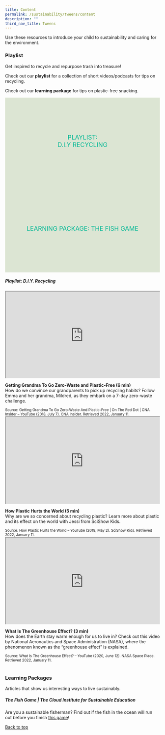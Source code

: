 ```yaml
---
title: Content
permalink: /sustainability/tweens/content
description: ""
third_nav_title: Tweens
---
```

<style type="text/css">
/* Links */
.content a { color: #322987; }
.content a:focus,
.content a:hover { color: #28216c; }

/* Button Outline */
.bp-button { padding-left: 1.5rem; padding-right: 1.5rem; }
.bp-button.is-primary-outline { border: 1px solid #322987; color: #322987; background-color: transparent; text-decoration: none; }
.bp-button.is-primary-outline:focus,
.bp-button.is-primary-outline:hover { border: 1px solid #322987; color: #cff2e8; background-color: #322987; text-decoration: none; }

/* Responsive Iframe */
.responsive-iframe { position: absolute; top: 0; left: 0; bottom: 0; right: 0; width: 100%; height: 100%; }
.responsive-iframe-container { position: relative; overflow: hidden; width: 100%; }
.responsive-iframe-container.ratio-16by9 { padding-top: 56.25%; }
.responsive-iframe-container.ratio-4by3 { padding-top: 75%; }
.responsive-iframe-container.ratio-3by2 { padding-top: 66.66%; }
.responsive-iframe-container.ratio-1by1 { padding-top: 100%; }
	
/* Click Box */
.clickbox { display: block; position: relative; width: 100%; padding-bottom: 56.25%; background-color: transparent; }
.clickbox span { padding: .5rem; }
.clickbox a { position: absolute; display: flex; width: 100%; height: 100%; align-items: center; justify-content: center; font-size: 1.25rem; text-align: center; text-decoration: none; text-transform: uppercase; }
.clickbox a:focus,
.clickbox a:hover { text-decoration: none; }

/* Mint Jade */
.clickbox.is-mint-jade { background-color: #dce5d3; color: #00b794; }
.clickbox.is-mint-jade a { color: #00b794; }
.clickbox.is-mint-jade a:focus,
.clickbox.is-mint-jade a:hover { background-color: #00b794; color: #dce5d3; }	

</style>

Use these resources to introduce your child to sustainability and caring for the environment.

<h3 class="margin--bottom--lg"><b>Playlist</b></h3>
<p>Get inspired to recycle and repurpose trash into treasure!</p>

Check out our **playlist** for a collection of short videos/podcasts for tips on recycling. 

Check out our **learning package** for tips on plastic-free snacking.


<div class="row is-multiline">
  <div class="col is-one-half">
    <div class="clickbox is-mint-jade">
      <a href="#playlist-recycling">
        <span>Playlist:<br>D.I.Y Recycling</span>
      </a>
    </div>
  </div>
  <div class="col is-one-half">
    <div class="clickbox is-mint-jade">
      <a href="#lp-endangered">
        <span>Learning Package: The Fish Game</span>
      </a>
    </div>
  </div>
  </div>


<h5 class="margin--bottom--lg" id="playlist-recycling"><b>Playlist: D.I.Y. Recycling</b></h5>

<div class="row is-multiline margin--bottom--lg">
  <div class="col is-two-fifths">
    <div class="responsive-iframe-container ratio-16by9">
      <iframe class="responsive-iframe" src="https://www.youtube.com/embed/xx36XIu2hNA"></iframe>
    </div>
  </div>
  <div class="col is-three-fifths">
    <p><b class="has-text-indigo">Getting Grandma To Go Zero-Waste and Plastic-Free (6 min)</b><br>
How do we convince our grandparents to pick up recycling habits? Follow Emma and her grandma, Mildred, as they embark on a 7-day zero-waste challenge.</p>
   <small>Source: Getting Grandma To Go Zero-Waste And Plastic-Free | On The Red Dot | CNA Insider – YouTube (2018, July 7). CNA Insider. Retrieved 2022, January 11.</small>
  </div>
</div>

<div class="row is-multiline margin--bottom--lg">
  <div class="col is-two-fifths">
    <div class="responsive-iframe-container ratio-16by9">
      <iframe class="responsive-iframe" src="https://www.youtube.com/embed/VUUUxOl715s"></iframe>
    </div>
  </div>
  <div class="col is-three-fifths">
<p><b class="has-text-indigo">How Plastic Hurts the World (5 min)</b><br>
Why are we so concerned about recycling plastic? Learn more about plastic and its effect on the world with Jessi from SciShow Kids.</p>
    <small>Source: How Plastic Hurts the World – YouTube (2018, May 2). SciShow Kids. Retrieved 2022, January 11.</small>
  </div>
</div>

<div class="row is-multiline">
  <div class="col is-two-fifths">
    <div class="responsive-iframe-container ratio-16by9">
      <iframe class="responsive-iframe" src="https://www.youtube.com/embed/SN5-DnOHQmE"></iframe>
    </div>
  </div>
  <div class="col is-three-fifths">
    <p><b class="has-text-indigo">What Is The Greenhouse Effect? (3 min)</b><br>
How does the Earth stay warm enough for us to live in? Check out this video by National Aeronautics and Space Administration (NASA), where the phenomenon known as the “greenhouse effect” is explained.</p>
    <small>Source: What Is The Greenhouse Effect? – YouTube (2020, June 12). NASA Space Place. Retrieved 2022, January 11.</small>
  </div>
</div>
<br>


<h3><b>Learning Packages</b></h3>
Articles that show us interesting ways to live sustainably.

<h5 class="margin--bottom--lg" id="lp-endangered"><b>The Fish Game | The Cloud Institute for Sustainable Education</b></h5>
Are you a sustainable fisherman? Find out if the fish in the ocean will run out before you finish <a target="_blank" href="https://fishgame.cloudinstitute.org">this game</a>!

<p class="has-text-right margin--top--xl"><a href="#main-content">Back to top</a></p>